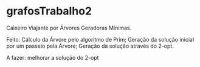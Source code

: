 # grafosTrabalho2
Caixeiro Viajante por Árvores Geradoras Mínimas.

Feito: Cálculo da Árvore pelo algoritmo de Prim; Geração da solução inicial por um passeio pela Árvore; Geração da solução através do 2-opt.

A fazer: melhorar a solução do 2-opt

